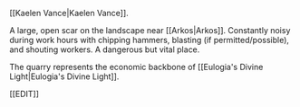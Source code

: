 [[Kaelen Vance|Kaelen Vance]].

A large, open scar on the landscape near [[Arkos|Arkos]]. Constantly noisy during work hours with chipping hammers, blasting (if permitted/possible), and shouting workers. A dangerous but vital place.

The quarry represents the economic backbone of [[Eulogia's Divine Light|Eulogia's Divine Light]].

[[EDIT]]
